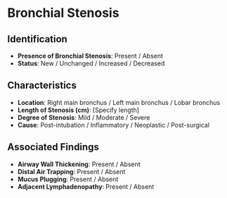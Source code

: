
# Bronchial Stenosis

## Identification

- **Presence of Bronchial Stenosis**: Present / Absent
- **Status**: New / Unchanged / Increased / Decreased

## Characteristics

- **Location**: Right main bronchus / Left main bronchus / Lobar bronchus
- **Length of Stenosis (cm)**: [Specify length]
- **Degree of Stenosis**: Mild / Moderate / Severe
- **Cause**: Post-intubation / Inflammatory / Neoplastic / Post-surgical

## Associated Findings

- **Airway Wall Thickening**: Present / Absent
- **Distal Air Trapping**: Present / Absent
- **Mucus Plugging**: Present / Absent
- **Adjacent Lymphadenopathy**: Present / Absent
